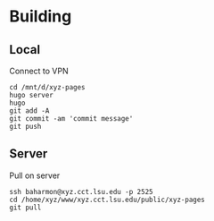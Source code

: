 # Building

## Local
Connect to VPN
```
cd /mnt/d/xyz-pages
hugo server
hugo
git add -A
git commit -am 'commit message'
git push
```

## Server
Pull on server
```
ssh baharmon@xyz.cct.lsu.edu -p 2525
cd /home/xyz/www/xyz.cct.lsu.edu/public/xyz-pages
git pull
```

